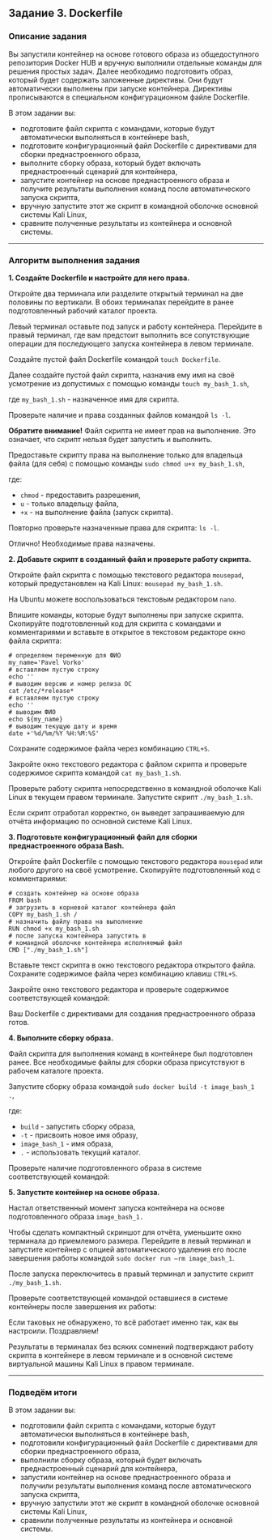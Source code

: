 ## Задание 3. Dockerfile

### Описание задания

Вы запустили контейнер на основе готового образа из общедоступного репозитория Docker HUB и вручную выполнили отдельные команды для решения простых задач. Далее необходимо подготовить образ, который будет содержать заложенные директивы. Они будут автоматически выполнены при запуске контейнера. Директивы прописываются в специальном конфигурационном файле Dockerfile.

В этом задании вы:
- подготовите файл скрипта с командами, которые будут автоматически выполняться в контейнере bash,
- подготовите конфигурационный файл Dockerfile с директивами для сборки преднастроенного образа,
- выполните сборку образа, который будет включать преднастроенный сценарий для контейнера,
- запустите контейнер на основе преднастроенного образа и получите результаты выполнения команд после автоматического запуска скрипта,
- вручную запустите этот же скрипт в командной оболочке основной системы Kali Linux,
- сравните полученные результаты из контейнера и основной системы.

-----

### Алгоритм выполнения задания

**1. Создайте Dockerfile и настройте для него права.**

Откройте два терминала или разделите открытый терминал на две половины по вертикали. В обоих терминалах перейдите в ранее подготовленный рабочий каталог проекта. 

Левый терминал оставьте под запуск и работу контейнера. Перейдите в правый терминал, где вам предстоит выполнить все сопутствующие операции для последующего  запуска контейнера в левом терминале.

Создайте пустой файл Dockerfile командой
`touch Dockerfile`.

Далее создайте пустой файл скрипта, назначив ему имя на своё усмотрение из допустимых с помощью команды
`touch my_bash_1.sh`,

где `my_bash_1.sh` - назначенное имя для скрипта.

Проверьте наличие и права созданных файлов командой
`ls -l`.

**Обратите внимание!** Файл скрипта не имеет прав на выполнение. Это означает, что скрипт нельзя будет запустить и выполнить. 

Предоставьте скрипту права на выполнение только для владельца файла (для себя) с помощью команды
`sudo chmod u+x my_bash_1.sh`,

где:
- `chmod` - предоставить разрешения,
- `u` - только владельцу файла,
- `+x` - на выполнение файла (запуск скрипта).

Повторно проверьте назначенные права для скрипта: 
`ls -l`.

Отлично! Необходимые права назначены.

**2. Добавьте скрипт в созданный файл и проверьте работу скрипта.**

Откройте файл скрипта с помощью текстового редактора `mousepad`, который предустановлен на Kali Linux:
`mousepad my_bash_1.sh`.

На Ubuntu можете воспользоваться текстовым редактором `nano`.

Впишите команды, которые будут выполнены при запуске скрипта. Скопируйте подготовленный код для скрипта с командами и комментариями и вставьте в открытое в текстовом редакторе окно файла скрипта:

```
# определяем переменную для ФИО
my_name='Pavel Vorko'
# вставляем пустую строку
echo ''
# выводим версию и номер релиза ОС
cat /etc/*release*
# вставляем пустую строку
echo ''
# выводим ФИО
echo ${my_name}
# выводим текущую дату и время
date +'%d/%m/%Y %H:%M:%S'
```

Сохраните содержимое файла через комбинацию
`CTRL+S`.

Закройте окно текстового редактора с файлом скрипта и проверьте содержимое скрипта командой
`cat my_bash_1.sh`.

Проверьте работу скрипта непосредственно в командной оболочке Kali Linux в текущем правом терминале. Запустите скрипт 
`./my_bash_1.sh`.

Если скрипт отработал корректно, он выведет запрашиваемую для отчёта информацию по основной системе Kali Linux.

**3. Подготовьте конфигурационный файл для сборки преднастроенного образа Bash.**

Откройте файл Dockerfile с помощью текстового редактора `mousepad` или любого другого на своё усмотрение. Скопируйте подготовленный код c комментариями:

```
# создать контейнер на основе образа
FROM bash
# загрузить в корневой каталог контейнера файл
COPY my_bash_1.sh /
# назначить файлу права на выполнение
RUN chmod +x my_bash_1.sh
# после запуска контейнера запустить в
# командной оболочке контейнера исполняемый файл
CMD ["./my_bash_1.sh"]
```

Вставьте текст скрипта в окно текстового редактора открытого файла. Сохраните содержимое файла через комбинацию клавиш `CTRL+S`.

Закройте окно текстового редактора и проверьте содержимое соответствующей командой:

Ваш Dockerfile с директивами для создания преднастроенного образа готов.

**4. Выполните сборку образа.**

Файл скрипта для выполнения команд в контейнере был подготовлен ранее. Все необходимые файлы для сборки образа присутствуют в рабочем каталоге проекта.

Запустите сборку образа командой
`sudo docker build -t image_bash_1 .`,

где:
- `build` - запустить сборку образа,
- `-t` - присвоить новое имя образу,
- `image_bash_1` - имя образа,
- `.` - использовать текущий каталог.

Проверьте наличие подготовленного образа в системе соответствующей командой:

**5. Запустите контейнер на основе образа.**

Настал ответственный момент запуска контейнера на основе подготовленного образа `image_bash_1.`

Чтобы сделать компактный скриншот для отчёта, уменьшите окно терминала до приемлемого размера. Перейдите в левый терминал и запустите контейнер с опцией автоматического удаления его после завершения работы командой
`sudo docker run –rm image_bash_1`.

После запуска переключитесь в правый терминал и запустите скрипт
`./my_bash_1.sh`.

Проверьте соответствующей командой оставшиеся в системе контейнеры после завершения их работы:

Если таковых не обнаружено, то всё работает именно так, как вы настроили. Поздравляем!

Результаты в терминалах без всяких сомнений подтверждают работу скрипта в контейнере в левом терминале и в основной системе виртуальной машины Kali Linux в правом терминале.

-----

### Подведём итоги

В этом задании вы:

- подготовили файл скрипта с командами, которые будут автоматически выполняться в контейнере bash,
- подготовили конфигурационный файл Dockerfile с директивами для сборки преднастроенного образа,
- выполнили сборку образа, который будет включать преднастроенный сценарий для контейнера,
- запустили контейнер на основе преднастроенного образа и получили результаты выполнения команд после автоматического запуска скрипта,
- вручную запустили этот же скрипт в командной оболочке основной системы Kali Linux,
- сравнили полученные результаты из контейнера и основной системы.

